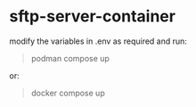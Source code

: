 # sftp-server-container
modify the variables in .env as required and run:
> podman compose up

or:

> docker compose up